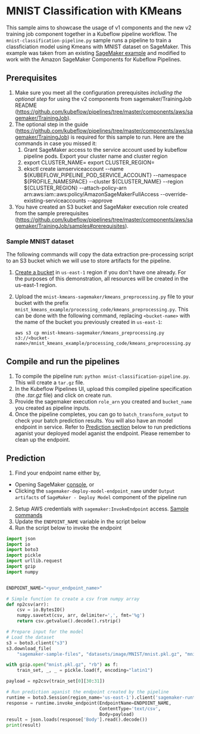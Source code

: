 # MNIST Classification with KMeans

This sample aims to showcase the usage of v1 components and the new v2 training job component together in a Kubeflow pipeline workflow. The `mnist-classification-pipeline.py` sample runs a pipeline to train a classficiation model using Kmeans with MNIST dataset on SageMaker. This example was taken from an existing [SageMaker example](https://github.com/awslabs/amazon-sagemaker-examples/blob/master/sagemaker-python-sdk/1P_kmeans_highlevel/kmeans_mnist.ipynb) and modified to work with the Amazon SageMaker Components for Kubeflow Pipelines.

## Prerequisites 

1. Make sure you meet all the configuration prerequisites *including the optional step* for using the v2 components from sagemaker/TrainingJob README (https://github.com/kubeflow/pipelines/tree/master/components/aws/sagemaker/TrainingJob). 
2. The optional step in the guide (https://github.com/kubeflow/pipelines/tree/master/components/aws/sagemaker/TrainingJob) is required for this sample to run. Here are the commands in case you missed it:
    1. Grant SageMaker access to the service account used by kubeflow pipeline pods. Export your cluster name and cluster region
    2. export CLUSTER_NAME=
       export CLUSTER_REGION=
    3. eksctl create iamserviceaccount --name ${KUBEFLOW_PIPELINE_POD_SERVICE_ACCOUNT} --namespace ${PROFILE_NAMESPACE} --cluster ${CLUSTER_NAME} --region ${CLUSTER_REGION} --attach-policy-arn arn:aws:iam::aws:policy/AmazonSageMakerFullAccess --override-existing-serviceaccounts --approve
3. You have created an S3 bucket and SageMaker execution role created from the sample prerequisites (https://github.com/kubeflow/pipelines/tree/master/components/aws/sagemaker/TrainingJob/samples#prerequisites).

### Sample MNIST dataset

The following commands will copy the data extraction pre-processing script to an S3 bucket which we will use to store artifacts for the pipeline.

1. [Create a bucket](https://docs.aws.amazon.com/AmazonS3/latest/gsg/CreatingABucket.html) in `us-east-1` region if you don't have one already. 
For the purposes of this demonstration, all resources will be created in the us-east-1 region.

2. Upload the `mnist-kmeans-sagemaker/kmeans_preprocessing.py` file to your bucket with the prefix `mnist_kmeans_example/processing_code/kmeans_preprocessing.py`.
This can be done with the following command, replacing `<bucket-name>` with the name of the bucket you previously created in `us-east-1`:
    ```
    aws s3 cp mnist-kmeans-sagemaker/kmeans_preprocessing.py s3://<bucket-name>/mnist_kmeans_example/processing_code/kmeans_preprocessing.py
    ```

## Compile and run the pipelines

1. To compile the pipeline run: `python mnist-classification-pipeline.py`. This will create a `tar.gz` file.
2. In the Kubeflow Pipelines UI, upload this compiled pipeline specification (the *.tar.gz* file) and click on create run.
3. Provide the sagemaker execution `role_arn` you created and `bucket_name` you created as pipeline inputs.
4. Once the pipeline completes, you can go to `batch_transform_output` to check your batch prediction results.
You will also have an model endpoint in service. Refer to [Prediction section](#Prediction) below to run predictions aganist your deployed model aganist the endpoint. Please remember to clean up the endpoint.

## Prediction

1. Find your endpoint name either by,
  - Opening SageMaker [console](https://us-east-1.console.aws.amazon.com/sagemaker/home?region=us-east-1#/endpoints),  or
  - Clicking the `sagemaker-deploy-model-endpoint_name` under `Output artifacts` of `SageMaker - Deploy Model` component of the pipeline run

2. Setup AWS credentials with `sagemaker:InvokeEndpoint` access. [Sample commands](https://sagemaker.readthedocs.io/en/stable/workflows/kubernetes/using_amazon_sagemaker_components.html#configure-permissions-to-run-predictions)
3. Update the `ENDPOINT_NAME` variable in the script below
4. Run the script below to invoke the endpoint

```python
import json
import io
import boto3
import pickle
import urllib.request
import gzip
import numpy


ENDPOINT_NAME="<your_endpoint_name>"

# Simple function to create a csv from numpy array
def np2csv(arr):
    csv = io.BytesIO()
    numpy.savetxt(csv, arr, delimiter=',', fmt='%g')
    return csv.getvalue().decode().rstrip()

# Prepare input for the model
# Load the dataset
s3 = boto3.client("s3")
s3.download_file(
    "sagemaker-sample-files", "datasets/image/MNIST/mnist.pkl.gz", "mnist.pkl.gz")

with gzip.open("mnist.pkl.gz", "rb") as f:
    train_set, _, _ = pickle.load(f, encoding="latin1")

payload = np2csv(train_set[0][30:31])

# Run prediction aganist the endpoint created by the pipeline
runtime = boto3.Session(region_name='us-east-1').client('sagemaker-runtime')
response = runtime.invoke_endpoint(EndpointName=ENDPOINT_NAME,
                                   ContentType='text/csv',
                                   Body=payload)
result = json.loads(response['Body'].read().decode())
print(result)
```